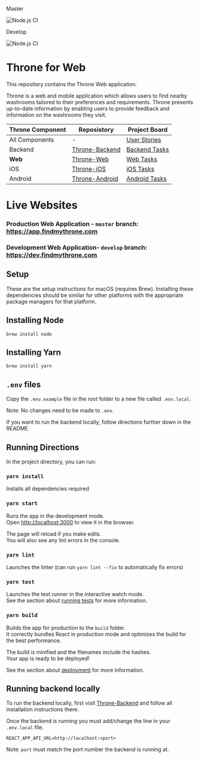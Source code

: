 Master

![Node.js CI](https://github.com/DiljotSG/Throne-Web/workflows/Node.js%20CI/badge.svg?branch=master)

Develop

![Node.js CI](https://github.com/DiljotSG/Throne-Web/workflows/Node.js%20CI/badge.svg?branch=develop)

# Throne for Web
This repository contains the Throne Web application.

Throne is a web and mobile application which allows users to find nearby washrooms tailored to their preferences and requirements. Throne presents up-to-date information by enabling users to provide feedback and information on the washrooms they visit.

Throne Component | Reposistory | Project Board
------------ | ------------- | ------------
All Components | - | [User Stories](https://github.com/DiljotSG/Throne-Backend/projects/1)
Backend | [Throne-Backend](https://github.com/DiljotSG/Throne-Backend) | [Backend Tasks](https://github.com/DiljotSG/Throne-Backend/projects/2)
**Web** | [Throne-Web](https://github.com/DiljotSG/Throne-Web) | [Web Tasks](https://github.com/DiljotSG/Throne-Web/projects/1)
iOS | [Throne-iOS](https://github.com/NickJosephson/Throne-iOS) | [iOS Tasks](https://github.com/NickJosephson/Throne-iOS/projects/1)
Android | [Throne-Android](https://github.com/NickJosephson/Throne-Android) | [Android Tasks](https://github.com/NickJosephson/Throne-Android/projects/1)

# Live Websites

### Production Web Application - `master` branch: https://app.findmythrone.com

### Development Web Application- `develop` branch: https://dev.findmythrone.com

## Setup

These are the setup instructions for macOS (requires Brew). Installing these dependencies should be similar for other platforms with the appropriate package managers for that platform.

## Installing Node
```shell
brew install node
```

## Installing Yarn
```shell
brew install yarn
```

## `.env` files

Copy the `.env.example` file in the root folder to a new file called `.env.local`.

Note: No changes need to be made to `.env`.

If you want to run the backend locally, follow directions further down in the README.

## Running Directions

In the project directory, you can run:

### `yarn install`

Installs all dependencies required

### `yarn start`

Runs the app in the development mode.<br />
Open [http://localhost:3000](http://localhost:3000) to view it in the browser.

The page will reload if you make edits.<br />
You will also see any lint errors in the console.

### `yarn lint`

Launches the linter (can run `yarn lint --fix` to automatically fix errors)

### `yarn test`

Launches the test runner in the interactive watch mode.<br />
See the section about [running tests](https://facebook.github.io/create-react-app/docs/running-tests) for more information.

### `yarn build`

Builds the app for production to the `build` folder.<br />
It correctly bundles React in production mode and optimizes the build for the best performance.

The build is minified and the filenames include the hashes.<br />
Your app is ready to be deployed!

See the section about [deployment](https://facebook.github.io/create-react-app/docs/deployment) for more information.

## Running backend locally

To run the backend locally, first visit [Throne-Backend](https://github.com/DiljotSG/Throne-Backend) and follow all installation instructions there.

Once the backend is running you must add/change the line in your `.env.local` file.

```env
REACT_APP_API_URL=http://localhost:<port>
```

Note: `port` must match the port number the backend is running at.
